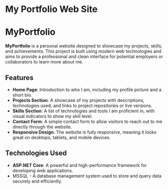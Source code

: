 # My Portfolio Web Site

# MyPortfolio

**MyPortfolio** is a personal website designed to showcase my projects, skills, and achievements. This project is built using modern web technologies and aims to provide a professional and clean interface for potential employers or collaborators to learn more about me.

## Features

- **Home Page**: Introduction to who I am, including my profile picture and a short bio.
- **Projects Section**: A showcase of my projects with descriptions, technologies used, and links to project repositories or live versions.
- **Skills Section**: A list of technologies and tools I am proficient in, with visual indicators to show my skill level.
- **Contact Form**: A simple contact form to allow visitors to reach out to me directly through the website.
- **Responsive Design**: The website is fully responsive, meaning it looks great on desktops, tablets, and mobile devices.
  
## Technologies Used
- **ASP.NET Core**: A powerful and high-performance framework for developing web applications.
- MSSQL - A database management system used to store and query data securely and efficiently.
